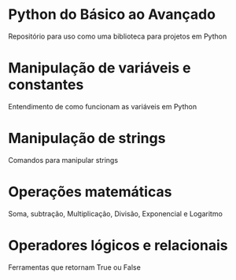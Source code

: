 # Python do Básico ao Avançado
Repositório para uso como uma biblioteca para projetos em Python

# Manipulação de variáveis e constantes
Entendimento de como funcionam as variáveis em Python

# Manipulação de strings
Comandos para manipular strings

# Operações matemáticas
Soma, subtração, Multiplicação, Divisão, Exponencial e Logaritmo

# Operadores lógicos e relacionais
Ferramentas que retornam True ou False
